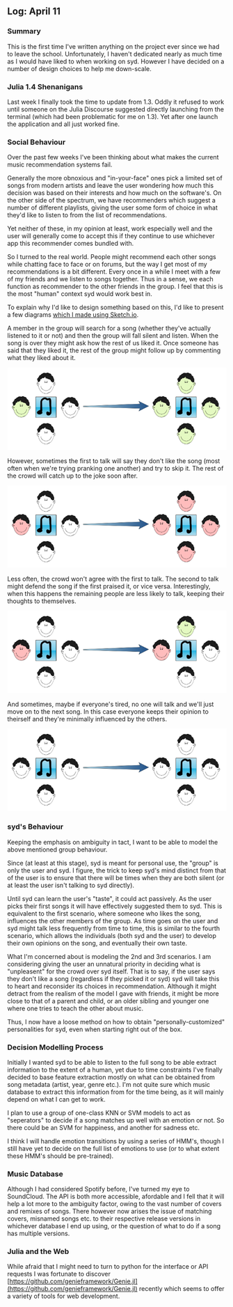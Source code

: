 ## Log: April 11

### Summary
This is the first time I've written anything on the project ever since we had to leave the school. 
Unfortunately, I haven't dedicated nearly as much time as I would have liked to when working on syd.
However I have decided on a number of design choices to help me down-scale.

### Julia 1.4 Shenanigans

Last week I finally took the time to update from 1.3. Oddly it refused to work until someone on the Julia Discourse suggested directly launching from the terminal (which had been problematic for me on 1.3). 
Yet after one launch the application and all just worked fine.

### Social Behaviour

Over the past few weeks I've been thinking about what makes the current music recommendation systems fail. 

Generally the more obnoxious and "in-your-face" ones pick a limited set of songs from modern artists and leave the user 
wondering how much this decision was based on their interests and how much on the software's. 
On the other side of the spectrum, we have recommenders which suggest a number of different playlists, giving the user
some form of choice in what they'd like to listen to from the list of recommendations.

Yet neither of these, in my opinion at least, work especially well and the user will generally come to accept this if they continue to use whichever app this recommender comes bundled with.

So I turned to the real world. People might recommend each other songs while chatting face to face or on forums, but the way I get most of my recommendations is a bit different.
Every once in a while I meet with a few of my friends and we listen to songs together. Thus in a sense, we each function as recommender to the other friends in the group. I feel that this is the most "human" context syd would work best in.

To explain why I'd like to design something based on this, I'd like to present a few diagrams [which I made using Sketch.io](https://sketch.io/sketchpad/).

A member in the group will search for a song (whether they've actually listened to it or not) and then the group will fall silent and listen. When the song is over they might ask how the rest of us liked it. Once someone has said that they liked it, the rest of the group might follow up by commenting what they liked about it.

![](images/SocialScenario1.png)

However, sometimes the first to talk will say they don't like the song (most often when we're trying pranking one another) and try to skip it. The rest of the crowd will catch up to the joke soon after.

![](images/SocialScenario2.png)

Less often, the crowd won't agree with the first to talk. The second to talk might defend the song if the first praised it, or vice versa. Interestingly, when this happens the remaining people are less likely to talk, keeping their thoughts to themselves.   

![](images/SocialScenario3.png)

And sometimes, maybe if everyone's tired, no one will talk and we'll just move on to the next song. In this case everyone keeps their opinion to theirself and they're minimally influenced by the others.

![](images/SocialScenario4.png)

### syd's Behaviour

Keeping the emphasis on ambiguity in tact, I want to be able to model the above mentioned group behaviour.

Since (at least at this stage), syd is meant for personal use, the "group" is only the user and syd. I figure, the trick to keep syd's mind distinct from that of the user is to ensure that there will be times when they are both silent (or at least the user isn't talking to syd directly). 

Until syd can learn the user's "taste", it could act passively. As the user picks their first songs it will have effectively suggested them to syd. This is equivalent to the first scenario, where someone who likes the song, influences the other members of the group. As time goes on the user and syd might talk less frequently from time to time, this is similar to the fourth scenario, which allows the individuals (both syd and the user) to develop their own opinions on the song, and eventually their own taste. 

What I'm concerned about is modeling the 2nd and 3rd scenarios. I am considering giving the user an unnatural priority in deciding what is "unpleasent" for the crowd over syd itself. That is to say, if the user says they don't like a song (regardless if they picked it or syd) syd will take this to heart and reconsider its choices in recommendation. Although it might detract from the realism of the model I gave with friends, it might be more close to that of a parent and child, or an older sibling and younger one where one tries to teach the other about music.

Thus, I now have a loose method on how to obtain "personally-customized" personalities for syd, even when starting right out of the box.

### Decision Modelling Process

Initially I wanted syd to be able to listen to the full song to be able extract information to the extent of a human, yet due to time constraints I've finally decided to base feature extraction mostly on what can be obtained from song metadata (artist, year, genre etc.). I'm not quite sure which music database to extract this information 
from for the time being, as it will mainly depend on what I can get to work.  

I plan to use a group of one-class KNN or SVM models to act as "seperators" to decide if a song matches up well with an emotion or not. So there could be an SVM for happiness, and another for sadness etc.

I think I will handle emotion transitions by using a series of HMM's, though I still have yet to decide on the full list of emotions to use (or to what extent these HMM's should be pre-trained).

### Music Database
Although I had considered Spotify before, I've turned my eye to SoundCloud. The API is both more accessible, afordable and I fell that it will help a lot more to the ambiguity factor, owing to the vast number of covers and remixes of songs. 
There however now arises the issue of matching covers, misnamed songs etc. to their respective release versions in whichever database I end up using, or the question of what to do if a song has multiple versions. 

### Julia and the Web 
While afraid that I might need to turn to python for the interface or API requests I was fortunate to discover [https://github.com/genieframework/Genie.jl](https://github.com/genieframework/Genie.jl) recently which seems to offer a variety of tools for web development.
